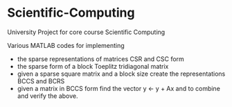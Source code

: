 # Scientific-Computing
University Project for core course Scientific Computing

Various MATLAB codes for implementing 
* the sparse representations of matrices CSR and CSC form
* the sparse form of a block Toeplitz tridiagonal matrix
* given a sparse square matrix and a block size create the representations BCCS and BCRS
* given a matrix in BCCS form find the vector y <- y + Ax
and to combine and verify the above.
